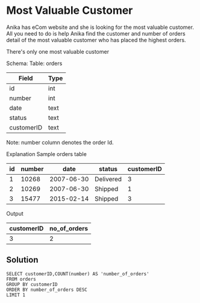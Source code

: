 #  Most Valuable Customer

Anika has eCom website and she is looking for the most valuable customer. All you need to do is help Anika find the customer and number of orders detail of the most valuable customer who has placed the highest orders.

There's only one most valuable customer

Schema:
Table: orders

|Field|Type|
|---|---|
|id|int|
|number|int|
|date|text|
|status|text|
|customerID|text|

Note: number column denotes the order Id.

Explanation
Sample orders table

|id|number|date|status|customerID|
|---|---|---|---|---|
|1|10268|2007-06-30|Delivered|3|
|2|10269|2007-06-30|Shipped|1|
|3|15477|2015-02-14|Shipped|3|
Output

|customerID|no_of_orders|
|---|---|
|3|2|

## Solution
```
SELECT customerID,COUNT(number) AS 'number_of_orders' 
FROM orders 
GROUP BY customerID 
ORDER BY number_of_orders DESC 
LIMIT 1
```
